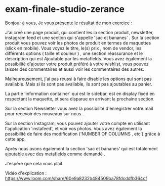 # exam-finale-studio-zerance


Bonjour à vous,
Je vous présente le résultat de mon exercice :

J'ai créé une page produit, qui contient les la section produit, newsletter, instagram feed et une section qui s'appelle 'sac et bananes' .
Sur la section produit vous pouvez voir les photos de produit en termes de maquettes (slick en mobile). Vous voyez le titre, le(s) prix , nom de vendor, les différents options ( taille et couleur ) , une section réassurance et le description qui est Ajoutable par les metafields.
Vous avez également la possibilité d'ajouter votre produit préféré à votre wishlist, vous pouvez laisser des commentaires et aussi voir les commentaires des autres.

Malheureusement, j'ai pas réussi à faire disable les options qui sont pas available. Mais si ils sont pas available, ils sont pas ajoutables au panier.

La partie 'information container' qui est le sidebar, est en display fixed en respectant la maquette, et sera disparue en arrivant la prochaine section.

Sur la section Newsletter vous avez la possibilité d'enregistrer votre mail pour recevoir des nouveaux sur nous .

Sur la section Instagram, vous pouvez ajouter votre compte en utilisant l'application 'instafeed', et voir vos photos. Vous avez également la possibilité de faire des modification ('NUMBER OF COLUMNS , etc') grâce à cette app.

Après nous avons également la section 'sac et bananes' qui est totalement ajoutable avec des metafields comme demandé .

J'espère que cela vous plaît.

Vidéo d'explication : https://www.loom.com/share/60e9a8232b484509ba78fdcddfb364cf
